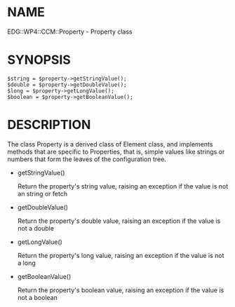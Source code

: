 # NAME

EDG::WP4::CCM::Property - Property class

# SYNOPSIS

    $string = $property->getStringValue();
    $double = $property->getDoubleValue();
    $long = $property->getLongValue();
    $boolean = $property->getBooleanValue();

# DESCRIPTION

The class Property is a derived class of Element class, and implements
methods that are specific to Properties, that is, simple values
like strings or numbers that form the leaves of the configuration
tree.

- getStringValue()

    Return the property's string value,
    raising an exception if the value is not an string or fetch

- getDoubleValue()

    Return the property's double value,
    raising an exception if the value is not a double

- getLongValue()

    Return the property's long value,
    raising an exception if the value is not a long

- getBooleanValue()

    Return the property's boolean value,
    raising an exception if the value is not a boolean
